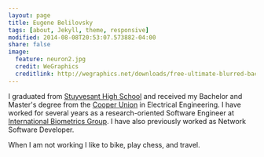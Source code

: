 ```yaml
---
layout: page
title: Eugene Belilovsky
tags: [about, Jekyll, theme, responsive]
modified: 2014-08-08T20:53:07.573882-04:00
share: false
image:
  feature: neuron2.jpg
  credit: WeGraphics
  creditlink: http://wegraphics.net/downloads/free-ultimate-blurred-background-pack/
---
```


I graduated from [Stuyvesant High School](stuy.edu) and received my Bachelor and Master's degree from the [Cooper Union](www.cooper.edu) in Electrical Engineering. I have worked for several years as a research-oriented Software Engineer at [International Biometrics Group](https://www.novetta.com/). I have also previously worked as Network Software Developer.  

When I am not working I like to bike, play chess, and travel. 


